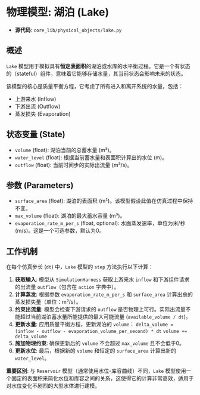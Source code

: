 # 物理模型: 湖泊 (Lake)

*   **源代码**: `core_lib/physical_objects/lake.py`

## 概述

`Lake` 模型用于模拟具有**恒定表面积**的湖泊或水库的水平衡过程。它是一个有状态的（stateful）组件，意味着它能够存储水量，其当前状态会影响未来的状态。

该模型的核心是质量平衡方程，它考虑了所有进入和离开系统的水量，包括：
-   上游来水 (Inflow)
-   下游出流 (Outflow)
-   蒸发损失 (Evaporation)

## 状态变量 (State)

-   `volume` (float): 湖泊当前的总蓄水量 (m³)。
-   `water_level` (float): 根据当前蓄水量和表面积计算出的水位 (m)。
-   `outflow` (float): 当前时间步的实际出流量 (m³/s)。

## 参数 (Parameters)

-   `surface_area` (float): 湖泊的表面积 (m²)。该模型假设此值在仿真过程中保持不变。
-   `max_volume` (float): 湖泊的最大蓄水容量 (m³)。
-   `evaporation_rate_m_per_s` (float, optional): 水面蒸发速率，单位为米/秒 (m/s)。这是一个可选参数，默认为0。

## 工作机制

在每个仿真步长 (`dt`) 中，`Lake` 模型的 `step` 方法执行以下计算：

1.  **获取输入**: 模型从 `SimulationHarness` 获取上游来水 `inflow` 和下游组件请求的出流量 `outflow`（包含在 `action` 字典中）。
2.  **计算蒸发**: 根据参数 `evaporation_rate_m_per_s` 和 `surface_area` 计算出总的蒸发损失量（单位：m³/s）。
3.  **约束出流量**: 模型会检查下游请求的 `outflow` 是否物理上可行。实际出流量不能超过当前湖泊蓄水量所能提供的最大可能流量 (`available_volume / dt`)。
4.  **更新水量**: 应用质量平衡方程，更新湖泊的 `volume`：
    `delta_volume = (inflow - outflow - evaporation_volume_per_second) * dt`
    `volume += delta_volume`
5.  **施加物理约束**: 确保更新后的 `volume` 不会超过 `max_volume` 且不会低于0。
6.  **更新水位**: 最后，根据新的 `volume` 和恒定的 `surface_area` 计算出新的 `water_level`。

**重要区别**: 与 `Reservoir` 模型（通常使用水位-库容曲线）不同，`Lake` 模型使用一个固定的表面积来简化水位和库容之间的关系，这使得它的计算非常高效，适用于对水位变化不剧烈的大型水体进行建模。
